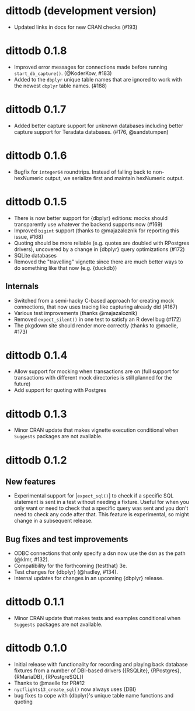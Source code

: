# dittodb (development version)
* Updated links in docs for new CRAN checks (#193)

# dittodb 0.1.8
* Improved error messages for connections made before running `start_db_capture()`. (@KoderKow, #183)
* Added to the `dbplyr` unique table names that are ignored to work with the newest `dbplyr` table names. (#188)

# dittodb 0.1.7
* Added better capture support for unknown databases including better capture support for Teradata databases. (#176, @sandstumpen)

# dittodb 0.1.6
* Bugfix for `integer64` roundtrips. Instead of falling back to non-hexNumeric output, we serialize first and maintain hexNumeric output.

# dittodb 0.1.5
* There is now better support for {dbplyr} editions: mocks should transparently use whatever the backend supports now (#169)
* Improved `bigint` support (thanks to @majazaloznik for reporting this issue, #168)
* Quoting should be more reliable (e.g. quotes are doubled with RPostgres drivers), uncovered by a change in {dbplyr} query optimizations (#172)
* SQLite databases
* Removed the "travelling" vignette since there are much better ways to do something like that now (e.g. {duckdb})

## Internals
* Switched from a semi-hacky C-based approach for creating mock connections, that now uses tracing like capturing already did (#167)
* Various test improvements (thanks @majazaloznik)
* Removed `expect_silent()` in one test to satisfy an R devel bug (#172)
* The pkgdown site should render more correctly (thanks to @maelle, #173)

# dittodb 0.1.4
* Allow support for mocking when transactions are on (full support for transactions with different mock directories is still planned for the future)
* Add support for quoting with Postgres

# dittodb 0.1.3
* Minor CRAN update that makes vignette execution conditional when `Suggests` packages are not available.

# dittodb 0.1.2
## New features
* Experimental support for [`expect_sql()`] to check if a specific SQL statement is sent in a test without needing a fixture. Useful for when you only want or need to check that a specific query was sent and you don't need to check any code after that. This feature is experimental, so might change in a subsequent release. 

## Bug fixes and test improvements 
* ODBC connections that only specify a dsn now use the dsn as the path (@klmr, #132). 
* Compatibility for the forthcoming {testthat} 3e.
* Test changes for {dbplyr} (@hadley, #134).
* Internal updates for changes in an upcoming {dbplyr} release.

# dittodb 0.1.1
* Minor CRAN update that makes tests and examples conditional when `Suggests` packages are not available.

# dittodb 0.1.0 
* Initial release with functionality for recording and playing back database fixtures from a number of DBI-based drivers ({RSQLite}, {RPostgres}, {RMariaDB}, {RPostgreSQL})
* Thanks to @maelle for PR#12
* `nycflights13_create_sql()` now always uses {DBI}
* bug fixes to cope with {dbplyr}'s unique table name functions and quoting
